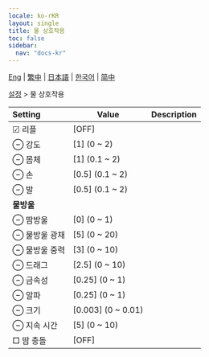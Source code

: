 ```yaml
---
locale: ko-rKR
layout: single
title: 물 상호작용
toc: false
sidebar:
  nav: "docs-kr"
---
```

[Eng](/dancexr/menu/2025.4/actor/water_interaction) | [繁中](/tw/dancexr/menu/2025.4/actor/water_interaction) | [日本語](/jp/dancexr/menu/2025.4/actor/water_interaction) | [한국어](/kr/dancexr/menu/2025.4/actor/water_interaction) | [简中](/zh/dancexr/menu/2025.4/actor/water_interaction)

[설정](../menu#설정) > 물 상호작용



| Setting | Value | Description |
| :--- | --- | :--- |
|  ☑ 리플| [OFF] | 
|  ⊖ 강도| [1] (0 ~ 2) | 
|  ⊖ 몸체| [1] (0.1 ~ 2) | 
|  ⊖ 손| [0.5] (0.1 ~ 2) | 
|  ⊖ 발| [0.5] (0.1 ~ 2) | 
|  **물방울**|| 
|  ⊖ 땀방울| [0] (0 ~ 1) | 
|  ⊖ 물방울 광채| [5] (0 ~ 20) | 
|  ⊖ 물방울 중력| [3] (0 ~ 10) | 
|  ⊖ 드래그| [2.5] (0 ~ 10) | 
|  ⊖ 금속성| [0.25] (0 ~ 1) | 
|  ⊖ 알파| [0.25] (0 ~ 1) | 
|  ⊖ 크기| [0.003] (0 ~ 0.01) | 
|  ⊖ 지속 시간| [5] (0 ~ 10) | 
|  □ 땀 충돌| [OFF] | 
